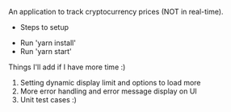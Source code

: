 An application to track cryptocurrency prices (NOT in real-time).

* Steps to setup
- Run 'yarn install'
- Run 'yarn start'

Things I'll add if I have more time :)
1. Setting dynamic display limit and options to load more
2. More error handling and error message display on UI
3. Unit test cases :)